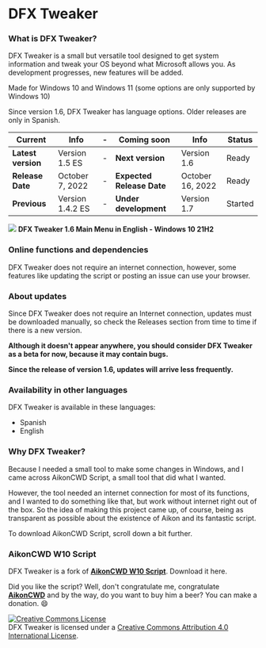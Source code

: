 # DFX Tweaker
### What is DFX Tweaker?
DFX Tweaker is a small but versatile tool designed to get system information and tweak your OS beyond what Microsoft allows you. As development progresses, new features will be added.

Made for Windows 10 and Windows 11 (some options are only supported by Windows 10)

Since version 1.6, DFX Tweaker has language options. Older releases are only in Spanish.

|Current|Info|-|Coming soon|Info|Status|
|---|---|---|---|---|---|
|**Latest version**|Version 1.5 ES|-|**Next version**|Version 1.6|Ready|
|**Release Date**|October 7, 2022|-|**Expected Release Date**|October 16, 2022|Ready|
|**Previous**|Version 1.4.2 ES|-|**Under development**|Version 1.7|Started|

![](https://blogger.googleusercontent.com/img/b/R29vZ2xl/AVvXsEjZnaU8HvcRowv8gO0dSdCEbO1vkMB1TuRxFJeVVnSuGxbouqOU3bHgIO6Le1OjXMoF9O1mt22ZdACmyat7vk1k3eQyUFGExKkxnBQ4LR3NvPrRmK3hUm0mlA8o9i8nh0fb1SlsQsloGNGmDd7pzYmvd-2IcOQAfX88HXEbZRu3F2_oalR_OsabxgkBYA/s1057/dfxtweaker16.png)
**DFX Tweaker 1.6 Main Menu in English - Windows 10 21H2**

### Online functions and dependencies
DFX Tweaker does not require an internet connection, however, some features like updating the script or posting an issue can use your browser.

### About updates
Since DFX Tweaker does not require an Internet connection, updates must be downloaded manually, so check the Releases section from time to time if there is a new version.

**Although it doesn't appear anywhere, you should consider DFX Tweaker as a beta for now, because it may contain bugs.**

**Since the release of version 1.6, updates will arrive less frequently.**

### Availability in other languages
DFX Tweaker is available in these languages:
- Spanish
- English

### Why DFX Tweaker?
Because I needed a small tool to make some changes in Windows, and I came across AikonCWD Script, a small tool that did what I wanted.

However, the tool needed an internet connection for most of its functions, and I wanted to do something like that, but work without internet right out of the box. So the idea of making this project came up, of course, being as transparent as possible about the existence of Aikon and its fantastic script.

To download AikonCWD Script, scroll down a bit further.

### AikonCWD W10 Script
DFX Tweaker is a fork of [**AikonCWD W10 Script**](https://github.com/aikoncwd/win10script). Download it here.

Did you like the script? Well, don't congratulate me, congratulate [**AikonCWD**](https://github.com/aikoncwd) and by the way, do you want to buy him a beer? You can make a donation. :smile:


<a rel="license" href="http://creativecommons.org/licenses/by/4.0/"><img alt="Creative Commons License" style="border-width:0" src="https://i.creativecommons.org/l/by/4.0/88x31.png" /></a><br />DFX Tweaker is licensed under a <a rel="license" href="http://creativecommons.org/licenses/by/4.0/">Creative Commons Attribution 4.0 International License</a>.
